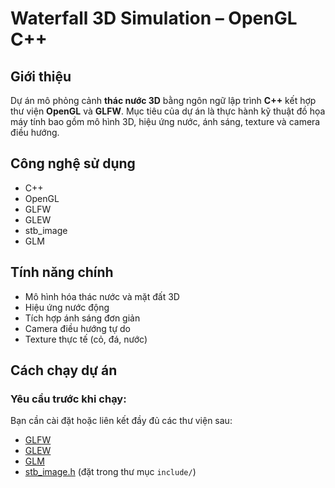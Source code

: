 # Waterfall 3D Simulation – OpenGL C++

## Giới thiệu

Dự án mô phỏng cảnh **thác nước 3D** bằng ngôn ngữ lập trình **C++** kết hợp thư viện **OpenGL** và **GLFW**. Mục tiêu của dự án là thực hành kỹ thuật đồ họa máy tính bao gồm mô hình 3D, hiệu ứng nước, ánh sáng, texture và camera điều hướng.

## Công nghệ sử dụng
- C++
- OpenGL
- GLFW
- GLEW
- stb_image
- GLM
## Tính năng chính
- Mô hình hóa thác nước và mặt đất 3D
- Hiệu ứng nước động
- Tích hợp ánh sáng đơn giản
- Camera điều hướng tự do
- Texture thực tế (cỏ, đá, nước)
## Cách chạy dự án
### Yêu cầu trước khi chạy:
Bạn cần cài đặt hoặc liên kết đầy đủ các thư viện sau:
- [GLFW](https://www.glfw.org/download.html)
- [GLEW](http://glew.sourceforge.net/)
- [GLM](https://github.com/g-truc/glm)
- [stb_image.h](https://github.com/nothings/stb) (đặt trong thư mục `include/`)
